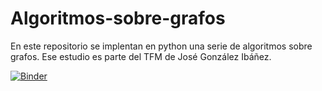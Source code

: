 # Algoritmos-sobre-grafos

En este repositorio se implentan en python una serie de algoritmos sobre grafos. Ese estudio es parte del TFM de José González Ibáñez.

[![Binder](https://mybinder.org/badge_logo.svg)](https://mybinder.org/v2/gh/lmd-ugr/Algoritmos-sobre-grafos/master) 



